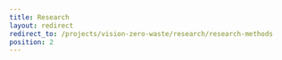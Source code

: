 ```yaml
---
title: Research
layout: redirect
redirect_to: /projects/vision-zero-waste/research/research-methods
position: 2
---
```


